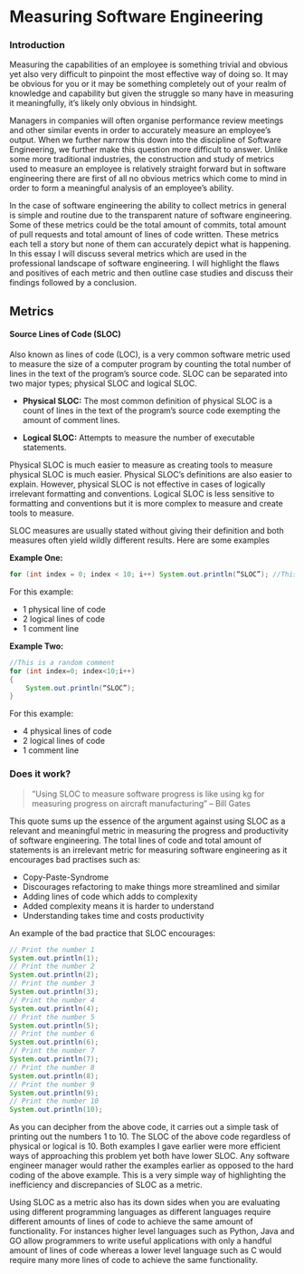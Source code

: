 # Measuring Software Engineering

### Introduction
Measuring the capabilities of an employee is something trivial and obvious yet also very difficult to pinpoint the most effective way of doing so. It may be obvious for you or it may be something completely out of your realm of knowledge and capability but given the struggle so many have in measuring it meaningfully, it’s likely only obvious in hindsight. 

Managers in companies will often organise performance review meetings and other similar events in order to accurately measure an employee’s output. When we further narrow this down into the discipline of Software Engineering, we further make this question more difficult to answer.  Unlike some more traditional industries, the construction and study of metrics used to measure an employee is relatively straight forward but in software engineering there are first of all no obvious metrics which come to mind in order to form a meaningful analysis of an employee’s ability.

In the case of software engineering the ability to collect metrics in general is simple and routine due to the transparent nature of software engineering. Some of these metrics could be the total amount of commits, total amount of pull requests and total amount of lines of code written. These metrics each tell a story but none of them can accurately depict what is happening. In this essay I will discuss several metrics which are used in the professional landscape of software engineering. I will highlight the flaws and positives of each metric and then outline case studies and discuss their findings followed by a conclusion.

## Metrics

#### Source Lines of Code (SLOC)
Also known as lines of code (LOC), is a very common software metric used to measure the size of a computer program by counting the total number of lines in the text of the program’s source code.  SLOC can be separated into two major types; physical SLOC and logical SLOC. 

* **Physical SLOC:** The most common definition of physical SLOC is a count of lines in the text of the program’s source code exempting the amount of comment lines. 

* **Logical SLOC:** Attempts to measure the number of executable statements.

Physical SLOC is much easier to measure as creating tools to measure physical SLOC is much easier. Physical SLOC’s definitions are also easier to explain. However, physical SLOC is not effective in cases of logically irrelevant formatting and conventions.
Logical SLOC is less sensitive to formatting and conventions but it is more complex to measure and create tools to measure. 

SLOC measures are usually stated without giving their definition and both measures often yield wildly different results. Here are some examples



**Example One:**
```java
for (int index = 0; index < 10; i++) System.out.println(“SLOC”); //This is a random comment
```

For this example:
* 1 physical line of code
* 2 logical lines of code
* 1 comment line


**Example Two:**
```java
//This is a random comment
for (int index=0; index<10;i++)
{
	System.out.println(“SLOC”);
}
```
For this example:
* 4 physical lines of code
* 2 logical lines of code
* 1 comment line

### Does it work?
>”Using SLOC to measure software progress is like using kg for measuring progress on aircraft manufacturing” – Bill Gates

This quote sums up the essence of the argument against using SLOC as a relevant and meaningful metric in measuring the progress and productivity of software engineering. The total lines of code and total amount of statements is an irrelevant metric for measuring software engineering as it encourages bad practises such as:

* Copy-Paste-Syndrome
* Discourages refactoring to make things more streamlined and similar
* Adding lines of code which adds to complexity
* Added complexity means it is harder to understand
* Understanding takes time and costs productivity

An example of the bad practice that SLOC encourages:
```java
// Print the number 1
System.out.println(1);
// Print the number 2
System.out.println(2);
// Print the number 3
System.out.println(3);
// Print the number 4
System.out.println(4);
// Print the number 5
System.out.println(5);
// Print the number 6
System.out.println(6);
// Print the number 7
System.out.println(7);
// Print the number 8
System.out.println(8);
// Print the number 9
System.out.println(9);
// Print the number 10
System.out.println(10);
```
As you can decipher from the above code, it carries out a simple task of printing out the numbers 1 to 10. The SLOC of the above code regardless of physical or logical is 10. Both examples I gave earlier were more efficient ways of approaching this problem yet both have lower SLOC. Any software engineer manager would rather the examples earlier as opposed to the hard coding of the above example. This is a very simple way of highlighting the inefficiency and discrepancies of SLOC as a metric.

Using SLOC as a metric also has its down sides when you are evaluating using different programming languages as different languages require different amounts of lines of code to achieve the same amount of functionality. For instances higher level languages such as Python, Java and GO allow programmers to write useful applications with only a handful amount of lines of code whereas a lower level language such as C would require many more lines of code to achieve the same functionality.

